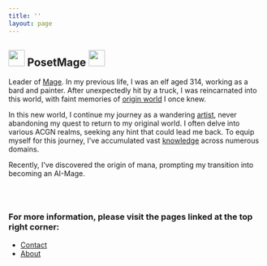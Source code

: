```yaml
---
title: ''
layout: page
---
```


## <img src="/Images/Icon/PosetMage_t.png" Height="32" /> PosetMage <img src="/Images/Icon/PosetMage_t.png" Height="32" />

Leader of [Mage](/About). In my previous life, I was an elf aged 314, working as a bard and painter. After unexpectedly hit by a truck, I was reincarnated into this world, with faint memories of [origin world](/SettingBook/) I once knew.

In this new world, I continue my journey as a wandering [artist](https://www.facebook.com/LatticeMage), never abandoning my quest to return to my original world. I often delve into various ACGN realms, seeking any hint that could lead me back. To equip myself for this journey, I've accumulated vast [knowledge](/Wiki) across numerous domains.

Recently, I've discovered the origin of mana, prompting my transition into becoming an AI-Mage.


<div style="height: 30px;"></div>

### For more information, please visit the pages linked at the top right corner:
* [Contact](/Contact)
* [About](/About)